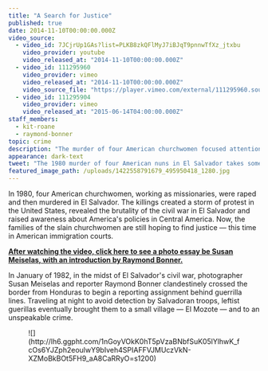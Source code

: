 ```yaml
---
title: "A Search for Justice"
published: true
date: 2014-11-10T00:00:00.000Z
video_source:
  - video_id: 7JCjrUp1GAs?list=PLKB8zkQFlMyJ7iBJqT9pnnwTfXz_jtxbu
    video_provider: youtube
    video_released_at: "2014-11-10T00:00:00.000Z"
  - video_id: 111295960
    video_provider: vimeo
    video_released_at: "2014-11-10T00:00:00.000Z"
    video_source_file: "https://player.vimeo.com/external/111295960.source.mov?s=50de85e8cf7789ebda48e7f96a3c5610&profile_id=0&download=1"
  - video_id: 111295904
    video_provider: vimeo
    video_released_at: "2015-06-14T04:00:00.000Z"
staff_members:
  - kit-roane
  - raymond-bonner
topic: crime
description: "The murder of four American churchwomen focused attention on the United States' involvement in El Salvador. Nearly 35 years later, the case continues to take surprising turns."
appearance: dark-text
tweet: "The 1980 murder of four American nuns in El Salvador takes some surprising turns."
featured_image_path: /uploads/1422558791679_495950418_1280.jpg
---
```


In 1980, four American churchwomen, working as missionaries, were raped and then murdered in El Salvador. The killings created a storm of protest in the United States, revealed the brutality of the civil war in El Salvador and raised awareness about America's policies in Central America. Now, the families of the slain churchwomen are still hoping to find justice — this time in American immigration courts.

**[After watching the video, click here to see a photo essay be Susan Meiselas, with an introduction by Raymond Bonner.](/reports/remembrance-of-a-massacre-el-mozote/)**

In January of 1982, in the midst of El Salvador's civil war, photographer Susan Meiselas and reporter Raymond Bonner clandestinely crossed the border from Honduras to begin a reporting assignment behind guerrilla lines. Traveling at night to avoid detection by Salvadoran troops, leftist guerillas eventually brought them to a small village — El Mozote — and to an unspeakable crime.

<figure data-type="image">![](http://lh6.ggpht.com/1nGoyVOkK0hT5pVzaBNbfSuK05lYlhwK_fcOs6YJZph2eoulwY9bIveh4SPIAFFVJMUczVkN-XZMoBkBOt5FH9_aA8CaRRyO=s1200)</figure>

